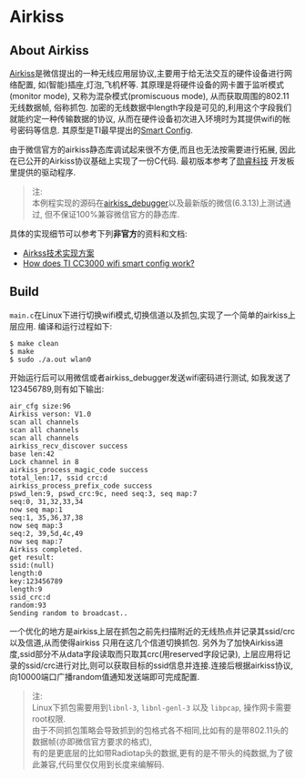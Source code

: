 # Airkiss


## About Airkiss

[Airkiss][airkiss]是微信提出的一种无线应用层协议,主要用于给无法交互的硬件设备进行网络配置,
如(智能)插座,灯泡,飞机杯等. 其原理是将硬件设备的网卡置于监听模式(monitor mode),
又称为混杂模式(promiscuous mode), 从而获取周围的802.11无线数据帧, 俗称抓包. 
加密的无线数据中length字段是可见的,利用这个字段我们就能约定一种传输数据的协议,
从而在硬件设备初次进入环境时为其提供wifi的帐号密码等信息.
其原型是TI最早提出的[Smart Config][smartcfg].

由于微信官方的airkiss静态库调试起来很不方便,而且也无法按需要进行拓展,
因此在已公开的Airkiss协议基础上实现了一份C代码. 最初版本参考了[勋睿科技][xrf]
开发板里提供的驱动程序.

> 注:  
> 本例程实现的源码在[airkiss\_debugger][akdbg]以及最新版的微信(6.3.13)上测试通过, 但不保证100%兼容微信官方的静态库.  

具体的实现细节可以参考下列**非官方**的资料和文档:

- [Airkss技术实现方案][airkiss_doc]
- [How does TI CC3000 wifi smart config work?][smartcfg_doc]

## Build

`main.c`在Linux下进行切换wifi模式,切换信道以及抓包,实现了一个简单的airkiss上层应用.
编译和运行过程如下:

    $ make clean
    $ make
    $ sudo ./a.out wlan0

开始运行后可以用微信或者airkiss\_debugger发送wifi密码进行测试, 如我发送了123456789,则有如下输出:

```
air_cfg size:96
Airkiss verson: V1.0
scan all channels
scan all channels
scan all channels
airkiss_recv_discover success
base len:42
Lock channel in 8
airkiss_process_magic_code success
total_len:17, ssid crc:d
airkiss_process_prefix_code success
pswd_len:9, pswd_crc:9c, need seq:3, seq map:7
seq:0, 31,32,33,34
now seq map:1
seq:1, 35,36,37,38
now seq map:3
seq:2, 39,5d,4c,49
now seq map:7
Airkiss completed.
get result:
ssid:(null)
length:0
key:123456789
length:9
ssid_crc:d
random:93
Sending random to broadcast..
```

一个优化的地方是airkiss上层在抓包之前先扫描附近的无线热点并记录其ssid/crc以及信道,从而使得airkiss
只用在这几个信道切换抓包. 另外为了加快Airkiss进度,ssid部分不从data字段读取而只取其crc(用reserved字段记录),
上层应用将记录的ssid/crc进行对比,则可以获取目标的ssid信息并连接.连接后根据airkiss协议,
向10000端口广播random值通知发送端即可完成配置.

> 注:  
> Linux下抓包需要用到`libnl-3`, `libnl-genl-3` 以及 `libpcap`, 操作网卡需要root权限.  
> 由于不同抓包策略会导致抓到的包格式各不相同,比如有的是带802.11头的数据帧(亦即微信官方要求的格式),  
> 有的是更底层的比如带Radiotap头的数据,更有的是不带头的纯数据,为了彼此兼容,代码里仅仅用到长度来编解码.

[xrf]: http://www.xrf.net.cn
[akdbg]: http://iot.weixin.qq.com/wiki/doc/wifi/AirKissDebugger.apk
[airkiss]:http://iot.weixin.qq.com/wiki/doc/wifi/AirKissDoc.pdf
[smartcfg]:http://processors.wiki.ti.com/index.php/CC3000_Smart_Config
[airkiss_doc]:http://wenku.baidu.com/view/0e825981ad02de80d5d8409c
[airkiss_doc2]:https://www.docdroid.net/UIi8rgt/airkiss-protocol.pdf.html
[smartcfg_doc]:http://electronics.stackexchange.com/questions/61704/how-does-ti-cc3000-wifi-smart-config-work

